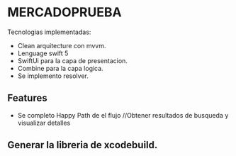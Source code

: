 # MERCADOPRUEBA


Tecnologias implementadas: 
- Clean arquitecture con mvvm.
- Lenguage swift 5  
- SwiftUi para la capa de presentacion.
- Combine para la capa logica.
- Se implemento resolver.

## Features
- Se completo Happy Path de el flujo //Obtener resultados de busqueda y visualizar detalles

## Generar la libreria de xcodebuild.


